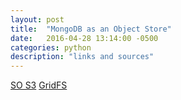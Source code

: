 ```yaml
---
layout: post
title:  "MongoDB as an Object Store"
date:   2016-04-28 13:14:00 -0500
categories: python
description: "links and sources"
---
```


[SO S3](http://stackoverflow.com/questions/564223/amazon-s3-architecture)
[GridFS](https://docs.mongodb.org/manual/core/gridfs/)
